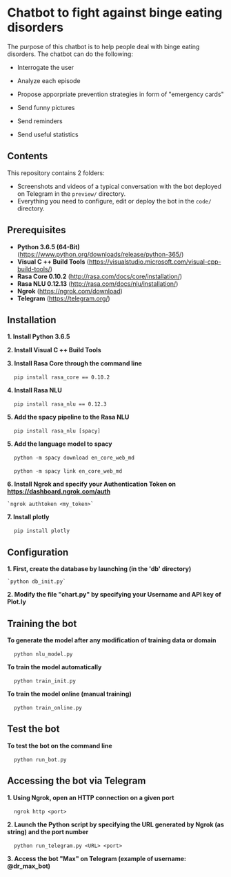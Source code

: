 Chatbot to fight against binge eating disorders
=============

The purpose of this chatbot is to help people deal with binge eating disorders. 
The chatbot can do the following:

- Interrogate the user

- Analyze each episode

- Propose apporpriate prevention strategies in form of "emergency cards"

- Send funny pictures

- Send reminders

- Send useful statistics


Contents
-------

This repository contains 2 folders:

- Screenshots and videos of a typical conversation with the bot deployed on Telegram in the `preview/` directory.
- Everything you need to configure, edit or deploy the bot in the `code/` directory.


Prerequisites
---------

- **Python 3.6.5 (64-Bit)** (https://www.python.org/downloads/release/python-365/)
- **Visual C ++ Build Tools** (https://visualstudio.microsoft.com/visual-cpp-build-tools/)
- **Rasa Core 0.10.2** (http://rasa.com/docs/core/installation/)
- **Rasa NLU 0.12.13** (http://rasa.com/docs/nlu/installation/)
- **Ngrok** (https://ngrok.com/download)
- **Telegram** (https://telegram.org/)

Installation
------------

**1. Install Python 3.6.5**

**2. Install Visual C ++ Build Tools**

**3. Install Rasa Core through the command line**

    `pip install rasa_core == 0.10.2`

**4. Install Rasa NLU**

    `pip install rasa_nlu == 0.12.3`

**5. Add the spacy pipeline to the Rasa NLU**

    `pip install rasa_nlu [spacy]`

**5. Add the language model to spacy**

    `python -m spacy download en_core_web_md`

    `python -m spacy link en_core_web_md`

**6. Install Ngrok and specify your Authentication Token on https://dashboard.ngrok.com/auth**

	`ngrok authtoken <my_token>`

**7. Install plotly**

    `pip install plotly`


Configuration
------------

**1. First, create the database by launching (in the 'db' directory)**

	`python db_init.py`

**2. Modify the file "chart.py" by specifying your Username and API key of Plot.ly**


Training the bot
---------

**To generate the model after any modification of training data or domain**

    `python nlu_model.py`

**To train the model automatically**

    `python train_init.py`

**To train the model online (manual training)**

    `python train_online.py`


Test the bot
---------

**To test the bot on the command line**

    `python run_bot.py`


Accessing the bot via Telegram
------------

**1. Using Ngrok, open an HTTP connection on a given port**

    `ngrok http <port>`

**2. Launch the Python script by specifying the URL generated by Ngrok (as string) and the port number**

    `python run_telegram.py <URL> <port>`

**3. Access the bot "Max" on Telegram (example of username: @dr_max_bot)**